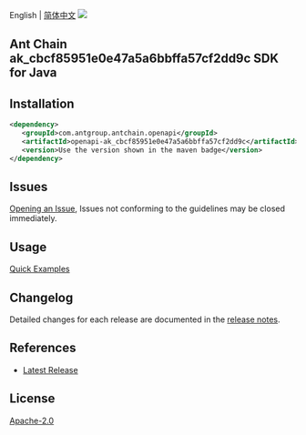 English | [简体中文](README-CN.md)
![](https://aliyunsdk-pages.alicdn.com/icons/AlibabaCloud.svg)

## Ant Chain ak_cbcf85951e0e47a5a6bbffa57cf2dd9c SDK for Java

## Installation

```xml
<dependency>
   <groupId>com.antgroup.antchain.openapi</groupId>
   <artifactId>openapi-ak_cbcf85951e0e47a5a6bbffa57cf2dd9c</artifactId>
   <version>Use the version shown in the maven badge</version>
</dependency>
```

## Issues
[Opening an Issue](https://github.com/alipay/antchain-openapi-prod-sdk/issues/new), Issues not conforming to the guidelines may be closed immediately.

## Usage
[Quick Examples](https://github.com/alipay/antchain-openapi-prod-sdk/blob/master/docs/0-Examples-EN.md#quick-examples)

## Changelog
Detailed changes for each release are documented in the [release notes](./ChangeLog.txt).

## References
* [Latest Release](https://github.com/alipay/antchain-openapi-prod-sdk/)

## License
[Apache-2.0](http://www.apache.org/licenses/LICENSE-2.0)
